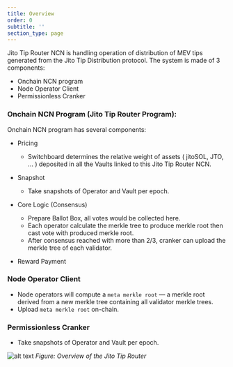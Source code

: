 ```yaml
---
title: Overview
order: 0
subtitle: ''
section_type: page
---
```


Jito Tip Router NCN is handling operation of distribution of MEV tips generated from the Jito Tip Distribution protocol. The system is made of 3 components: 

- Onchain NCN program
- Node Operator Client
- Permissionless Cranker

### Onchain NCN Program (Jito Tip Router Program):

Onchain NCN program has several components:

- Pricing
  - Switchboard determines the relative weight of assets ( jitoSOL, JTO, ... ) deposited in all the Vaults linked to this Jito Tip Router NCN.

- Snapshot
  - Take snapshots of Operator and Vault per epoch.

- Core Logic (Consensus)
  - Prepare Ballot Box, all votes would be collected here. 
  - Each operator calculate the merkle tree to produce merkle root then cast vote with produced merkle root.
  - After consensus reached with more than 2/3, cranker can upload the merkle tree of each validator.

- Reward Payment

### Node Operator Client

- Node operators will compute a `meta merkle root` — a merkle root derived from a new merkle tree containing all validator merkle trees.
- Upload `meta merkle root` on-chain.


### Permissionless Cranker

- Take snapshots of Operator and Vault per epoch.


![alt text](/shared/images/tiprouter/overview.png)
*Figure: Overview of the Jito Tip Router*

